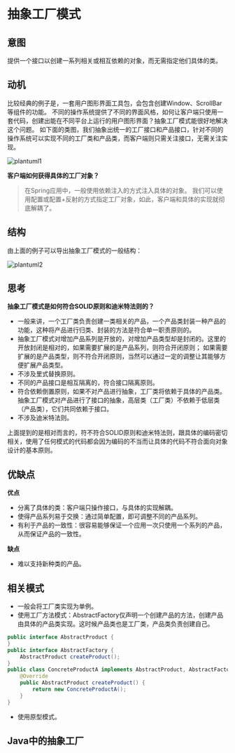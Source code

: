 # 抽象工厂模式

## 意图

提供一个接口以创建一系列相关或相互依赖的对象，而无需指定他们具体的类。

## 动机

比较经典的例子是，一套用户图形界面工具包，会包含创建Window、ScrollBar等组件的功能。
不同的操作系统提供了不同的界面风格，如何让客户端只使用一套代码，创建出能在不同平台上运行的用户图形界面？抽象工厂模式能很好地解决这个问题。
如下面的类图，我们抽象出统一的工厂接口和产品接口，针对不同的操作系统可以实现不同的工厂类和产品类，而客户端则只需关注接口，无需关注实现。

![plantuml1](http://www.plantuml.com/plantuml/proxy?cache=no&src=https://raw.githubusercontent.com/vulcan-0/design-pattern/master/src/main/java/org/vulcan/light/designpattern/creational/abstractfactory/plantuml1.puml)

**客户端如何获得具体的工厂对象？**

> 在Spring应用中，一般使用依赖注入的方式注入具体的对象。
> 我们可以使用配置或配置+反射的方式指定工厂对象，如此，客户端和具体的实现就彻底解耦了。

## 结构

由上面的例子可以导出抽象工厂模式的一般结构：

![plantuml2](http://www.plantuml.com/plantuml/proxy?cache=no&src=https://raw.githubusercontent.com/vulcan-0/design-pattern/master/src/main/java/org/vulcan/light/designpattern/creational/abstractfactory/plantuml2.puml)

## 思考

**抽象工厂模式是如何符合SOLID原则和迪米特法则的？**

- 一般来讲，一个工厂类负责创建一类相关的产品，一个产品类封装一种产品的功能，这种将产品进行归类、封装的方法是符合单一职责原则的。
- 抽象工厂模式对增加产品系列是开放的，对增加产品类型却是封闭的。这里的开放封闭是相对的，如果需要扩展的是产品系列，则符合开闭原则；
如果需要扩展的是产品类型，则不符合开闭原则，当然可以通过一定的调整让其能够方便扩展产品类型。
- 不涉及里式替换原则。
- 不同的产品接口是相互隔离的，符合接口隔离原则。
- 符合依赖倒置原则，如果不对产品进行抽象，工厂类将依赖于具体的产品类。抽象工厂模式对产品进行了接口的抽象，高层类（工厂类）不依赖于低层类（产品类），它们共同依赖于接口。
- 不涉及迪米特法则。

上面提到的是相对而言的，符不符合SOLID原则和迪米特法则，跟具体的编码密切相关，使用了任何模式的代码都会因为编码的不当而让具体的代码不符合面向对象设计的基本原则。

## 优缺点

**优点**

- 分离了具体的类：客户端只操作接口，与具体的实现解耦。
- 使得产品系列易于交换：通过简单配置，即可调整不同的产品系列。
- 有利于产品的一致性：很容易能够保证一个应用一次只使用一个系列的产品，从而保证产品的一致性。

**缺点**

- 难以支持新种类的产品。

## 相关模式

- 一般会将工厂类实现为单例。
- 使用工厂方法模式：AbstractFactory仅声明一个创建产品的方法，创建产品由具体的产品类实现。这时候产品类也是工厂类，产品类负责创建自己。

```java
public interface AbstractProduct {
}
public interface AbstractFactory {
    AbstractProduct createProduct();
}
public class ConcreteProductA implements AbstractProduct, AbstractFactory {
    @Override 
    public AbstractProduct createProduct() {
        return new ConcreteProductA();
    }
}
```

- 使用原型模式。

## Java中的抽象工厂